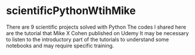 # scientificPythonWtihMike
There are 9 scientific projects solved with Python
The codes I shared here are the tutorial that Mike X Cohen published on Udemy
It may be necessary to listen to the introductory part of the tutorials to understand some notebooks and may require specific training.
